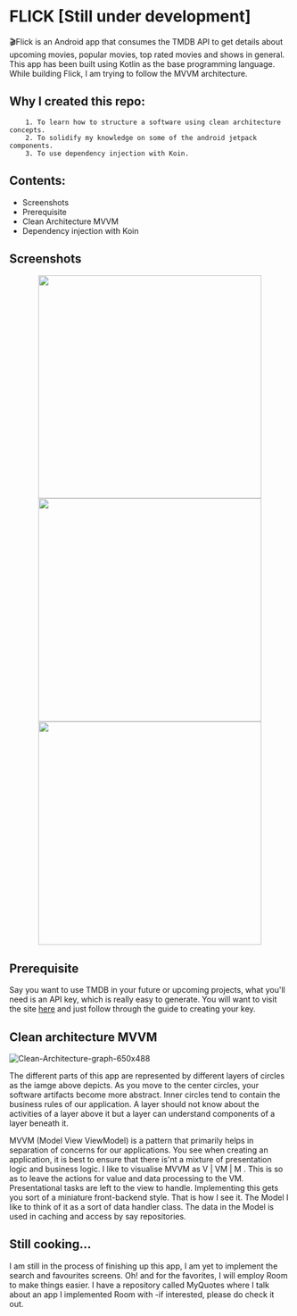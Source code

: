 # FLICK [Still under development]
🎬Flick is
an Android app that consumes the TMDB API to get details about upcoming movies, popular movies, top rated movies and shows in general. This app has been built using Kotlin as the base programming language. While building Flick, I am trying to follow the MVVM architecture.

## Why I created this repo:
        1. To learn how to structure a software using clean architecture concepts.
        2. To solidify my knowledge on some of the android jetpack components.
        3. To use dependency injection with Koin.
       

## Contents:
- Screenshots
- Prerequisite
- Clean Architecture MVVM
- Dependency injection with Koin

## Screenshots
<p align="center">
<img  src="https://i.ibb.co/br181r9/splash.jpg" height="400px">
<img  src="https://i.ibb.co/ZKbmYny/home.jpg" height="400px">
<img  src="https://i.ibb.co/bFpDY2p/details.jpg" height="400px">
</p>

## Prerequisite
Say you want to use TMDB in your future or upcoming projects, what you'll need is an API key, which is really easy to generate. You will want to visit the site [here](https://developers.themoviedb.org/3/getting-started/introduction) and just follow through the guide to creating your key.

## Clean architecture MVVM
![Clean-Architecture-graph-650x488](https://user-images.githubusercontent.com/59829833/137780349-f60383ba-ae90-415f-801c-fb1871a00e2e.png)

The different parts of this app are represented by different layers of circles as the iamge above depicts. As you move to the center circles, your software artifacts become more abstract.
Inner circles tend to contain the business rules of our application.
A layer should not know about the activities of a layer above it but a layer can understand components of a layer beneath it.

MVVM (Model View ViewModel) is a pattern that primarily helps in separation of concerns for our applications. You see when creating an application, it is best to ensure that there is'nt a mixture of presentation logic and business logic. I like to visualise MVVM as V | VM | M . This is so as to leave the actions for value and data processing to the VM. Presentational tasks are left to the view to handle. Implementing this gets you sort of a miniature front-backend style. That is how I see it.
The Model I like to think of it as a sort of data handler class. The data in the Model is used in caching and access by say repositories.

## Still cooking...
I am still in the process of finishing up this app, I am yet to implement the search and favourites screens. Oh! and for the favorites, I will employ Room to make things easier. I have a repository called MyQuotes where I talk about an app I implemented Room with -if interested, please do check it out. 
